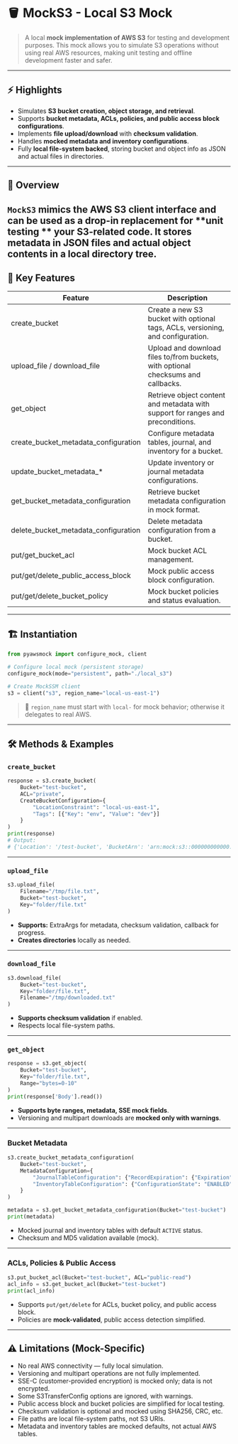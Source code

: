 # 🪣 MockS3 - Local S3 Mock

> A local **mock implementation of AWS S3** for testing and development purposes. This mock allows you to simulate S3
> operations without using real AWS resources, making unit testing and offline development faster and safer.

---

## ⚡ Highlights

- Simulates **S3 bucket creation, object storage, and retrieval**.
- Supports **bucket metadata, ACLs, policies, and public access block configurations**.
- Implements **file upload/download** with **checksum validation**.
- Handles **mocked metadata and inventory configurations**.
- Fully **local file-system backed**, storing bucket and object info as JSON and actual files in directories.

---

## 🌿 Overview

`MockS3` mimics the AWS S3 client interface and can be used as a drop-in replacement for **unit testing
** your S3-related code. It stores metadata in JSON files and actual object contents in a local directory tree.
---

## 🚀 Key Features

| Feature                              | Description                                                                        |
|--------------------------------------|------------------------------------------------------------------------------------|
| create_bucket                        | 	Create a new S3 bucket with optional tags, ACLs, versioning, and configuration.   |
| upload_file / download_file          | 	Upload and download files to/from buckets, with optional checksums and callbacks. |
| get_object                           | 	Retrieve object content and metadata with support for ranges and preconditions.   |
| create_bucket_metadata_configuration | 	Configure metadata tables, journal, and inventory for a bucket.                   |
| update_bucket_metadata_*             | 	Update inventory or journal metadata configurations.                              |
| get_bucket_metadata_configuration    | 	Retrieve bucket metadata configuration in mock format.                            |
| delete_bucket_metadata_configuration | 	Delete metadata configuration from a bucket.                                      |
| put/get_bucket_acl                   | 	Mock bucket ACL management.                                                       |
| put/get/delete_public_access_block	  | Mock public access block configuration.                                            |
| put/get/delete_bucket_policy	        | Mock bucket policies and status evaluation.                                        |

---

## 🏗️ Instantiation

```python
from pyawsmock import configure_mock, client

# Configure local mock (persistent storage)
configure_mock(mode="persistent", path="./local_s3")

# Create MockSSM client
s3 = client("s3", region_name="local-us-east-1")
```

> 🔑 `region_name` must start with `local-` for mock behavior; otherwise it delegates to real AWS.
---

## 🛠️ Methods & Examples

### `create_bucket`

```python
response = s3.create_bucket(
    Bucket="test-bucket",
    ACL="private",
    CreateBucketConfiguration={
        "LocationConstraint": "local-us-east-1",
        "Tags": [{"Key": "env", "Value": "dev"}]
    }
)
print(response)
# Output:
# {'Location': '/test-bucket', 'BucketArn': 'arn:mock:s3::000000000000:test-bucket', 'ResponseMetadata': {'HTTPStatusCode': 200}}
```

---

### `upload_file`

```python
s3.upload_file(
    Filename="/tmp/file.txt",
    Bucket="test-bucket",
    Key="folder/file.txt"
)
```

- **Supports:** ExtraArgs for metadata, checksum validation, callback for progress.
- **Creates directories** locally as needed.

---

### `download_file`

```python
s3.download_file(
    Bucket="test-bucket",
    Key="folder/file.txt",
    Filename="/tmp/downloaded.txt"
)
```

- **Supports checksum validation** if enabled.
- Respects local file-system paths.

---

### `get_object`

```python
response = s3.get_object(
    Bucket="test-bucket",
    Key="folder/file.txt",
    Range="bytes=0-10"
)
print(response['Body'].read())
```

- **Supports byte ranges, metadata, SSE mock fields**.
- Versioning and multipart downloads are **mocked only with warnings**.

---

### Bucket Metadata

```python
s3.create_bucket_metadata_configuration(
    Bucket="test-bucket",
    MetadataConfiguration={
        "JournalTableConfiguration": {"RecordExpiration": {"Expiration": "ENABLED", "Days": 30}},
        "InventoryTableConfiguration": {"ConfigurationState": "ENABLED"}
    }
)

metadata = s3.get_bucket_metadata_configuration(Bucket="test-bucket")
print(metadata)
```

- Mocked journal and inventory tables with default `ACTIVE` status.
- Checksum and MD5 validation available (mock).

---

### ACLs, Policies & Public Access

```python
s3.put_bucket_acl(Bucket="test-bucket", ACL="public-read")
acl_info = s3.get_bucket_acl(Bucket="test-bucket")
print(acl_info)
```

- Supports `put/get/delete` for ACLs, bucket policy, and public access block.
- Policies are **mock-validated**, public access detection simplified.

---

## ⚠️ Limitations (Mock-Specific)

- No real AWS connectivity — fully local simulation.
- Versioning and multipart operations are not fully implemented.
- SSE-C (customer-provided encryption) is mocked only; data is not encrypted.
- Some S3TransferConfig options are ignored, with warnings.
- Public access block and bucket policies are simplified for local testing.
- Checksum validation is optional and mocked using SHA256, CRC, etc.
- File paths are local file-system paths, not S3 URIs.
- Metadata and inventory tables are mocked defaults, not actual AWS tables.